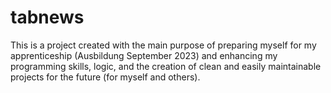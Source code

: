 # tabnews
This is a project created with the main purpose of preparing myself for my apprenticeship (Ausbildung September 2023) and enhancing my programming skills, logic, and the creation of clean and easily maintainable projects for the future (for myself and others).
